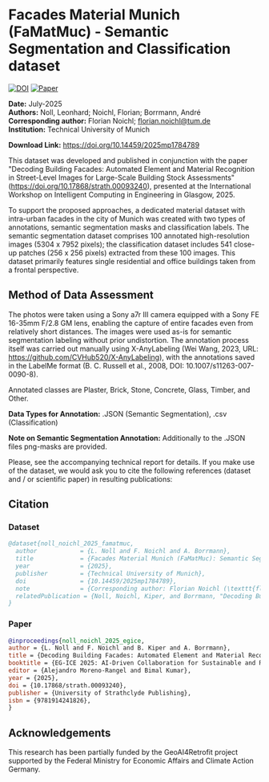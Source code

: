# Facades Material Munich (FaMatMuc) - Semantic Segmentation and Classification dataset

[![DOI](https://img.shields.io/badge/DOI-10.14459%2F2025mp1784789-blue)](https://doi.org/10.14459/2025mp1784789)
[![Paper](https://img.shields.io/badge/Paper-DOI%3A10.17868%2Fstrath.00093240-green)](https://doi.org/10.17868/strath.00093240)

**Date:** July-2025  
**Authors:** Noll, Leonhard; Noichl, Florian; Borrmann, André  
**Corresponding author:** Florian Noichl; florian.noichl@tum.de  
**Institution:** Technical University of Munich  

**Download Link:** https://doi.org/10.14459/2025mp1784789

This dataset was developed and published in conjunction with the paper "Decoding Building Facades: Automated Element and Material Recognition in Street-Level Images for Large-Scale Building Stock Assessments" (https://doi.org/10.17868/strath.00093240), presented at the International Workshop on Intelligent Computing in Engineering in Glasgow, 2025.

To support the proposed approaches, a dedicated material dataset with intra-urban facades in the city of Munich was created with two types of annotations, semantic segmentation masks and classification labels. The semantic segmentation dataset comprises 100 annotated high-resolution images (5304 x 7952 pixels); the classification dataset includes 541 close-up patches (256 x 256 pixels) extracted from these 100 images. This dataset primarily features single residential and office buildings taken from a frontal perspective.

## Method of Data Assessment

The photos were taken using a Sony a7r III camera equipped with a Sony FE 16-35mm F/2.8 GM lens, enabling the capture of entire facades even from relatively short distances. The images were used as-is for semantic segmentation labeling without prior undistortion. The annotation process itself was carried out manually using X-AnyLabeling (Wei Wang, 2023, URL: https://github.com/CVHub520/X-AnyLabeling), with the annotations saved in the LabelMe format (B. C. Russell et al., 2008, DOI: 10.1007/s11263-007-0090-8).

Annotated classes are Plaster, Brick, Stone, Concrete, Glass, Timber, and Other.

**Data Types for Annotation:** .JSON (Semantic Segmentation), .csv (Classification)

**Note on Semantic Segmentation Annotation:** Additionally to the .JSON files png-masks are provided.

Please, see the accompanying technical report for details. If you make use of the dataset, we would ask you to cite the following references (dataset and / or scientific paper) in resulting publications:

## Citation

### Dataset

```bibtex
@dataset{noll_noichl_2025_famatmuc,
  author            = {L. Noll and F. Noichl and A. Borrmann},
  title             = {Facades Material Munich (FaMatMuc): Semantic Segmentation and Classification Dataset},
  year              = {2025},
  publisher         = {Technical University of Munich},
  doi               = {10.14459/2025mp1784789},
  note              = {Corresponding author: Florian Noichl (\texttt{florian.noichl@tum.de})},
  relatedPublication = {Noll, Noichl, Kiper, and Borrmann, "Decoding Building Facades: Automated Element and Material Recognition in Street‑Level Images for Large‑Scale Building Stock Assessments", International Workshop on Intelligent Computing in Engineering, Glasgow, 2025, DOI:10.17868/strath.00093240}
}
```

### Paper

```bibtex
@inproceedings{noll_noichl_2025_egice,
author = {L. Noll and F. Noichl and B. Kiper and A. Borrmann},
title = {Decoding Building Facades: Automated Element and Material Recognition in Street‐Level Images for Large‐Scale Building Stock Assessments},
booktitle = {EG‑ICE 2025: AI‑Driven Collaboration for Sustainable and Resilient Built Environments},
editor = {Alejandro Moreno‑Rangel and Bimal Kumar},
year = {2025},
doi = {10.17868/strath.00093240},
publisher = {University of Strathclyde Publishing},
isbn = {9781914241826},
}
```

## Acknowledgements
This research has been partially funded by the GeoAI4Retrofit project supported by the Federal Ministry for Economic Affairs and Climate Action Germany.
```
